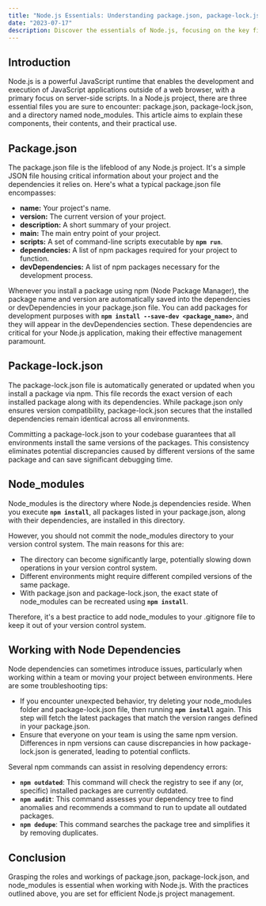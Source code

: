 ```yaml
---
title: "Node.js Essentials: Understanding package.json, package-lock.json, and node_modules"
date: "2023-07-17"
description: Discover the essentials of Node.js, focusing on the key files package.json, package-lock.json, and node_modules. This guide provides insights into their roles, contents, and practical use for efficient project management in Node.js applications.
---
```


## **Introduction**

Node.js is a powerful JavaScript runtime that enables the development and execution of JavaScript applications outside of a web browser, with a primary focus on server-side scripts. In a Node.js project, there are three essential files you are sure to encounter: package.json, package-lock.json, and a directory named node_modules. This article aims to explain these components, their contents, and their practical use.

## **Package.json**

The package.json file is the lifeblood of any Node.js project. It's a simple JSON file housing critical information about your project and the dependencies it relies on. Here's what a typical package.json file encompasses:

- **name:** Your project's name.
- **version:** The current version of your project.
- **description:** A short summary of your project.
- **main:** The main entry point of your project.
- **scripts:** A set of command-line scripts executable by **`npm run`**.
- **dependencies:** A list of npm packages required for your project to function.
- **devDependencies:** A list of npm packages necessary for the development process.

Whenever you install a package using npm (Node Package Manager), the package name and version are automatically saved into the dependencies or devDependencies in your package.json file. You can add packages for development purposes with **`npm install --save-dev <package_name>`**, and they will appear in the devDependencies section. These dependencies are critical for your Node.js application, making their effective management paramount.

## **Package-lock.json**

The package-lock.json file is automatically generated or updated when you install a package via npm. This file records the exact version of each installed package along with its dependencies. While package.json only ensures version compatibility, package-lock.json secures that the installed dependencies remain identical across all environments.

Committing a package-lock.json to your codebase guarantees that all environments install the same versions of the packages. This consistency eliminates potential discrepancies caused by different versions of the same package and can save significant debugging time.

## **Node_modules**

Node_modules is the directory where Node.js dependencies reside. When you execute **`npm install`**, all packages listed in your package.json, along with their dependencies, are installed in this directory.

However, you should not commit the node_modules directory to your version control system. The main reasons for this are:

- The directory can become significantly large, potentially slowing down operations in your version control system.
- Different environments might require different compiled versions of the same package.
- With package.json and package-lock.json, the exact state of node_modules can be recreated using **`npm install`**.

Therefore, it's a best practice to add node_modules to your .gitignore file to keep it out of your version control system.

## **Working with Node Dependencies**

Node dependencies can sometimes introduce issues, particularly when working within a team or moving your project between environments. Here are some troubleshooting tips:

- If you encounter unexpected behavior, try deleting your node_modules folder and package-lock.json file, then running **`npm install`** again. This step will fetch the latest packages that match the version ranges defined in your package.json.
- Ensure that everyone on your team is using the same npm version. Differences in npm versions can cause discrepancies in how package-lock.json is generated, leading to potential conflicts.

Several npm commands can assist in resolving dependency errors:

- **`npm outdated`**: This command will check the registry to see if any (or, specific) installed packages are currently outdated.
- **`npm audit`**: This command assesses your dependency tree to find anomalies and recommends a command to run to update all outdated packages.
- **`npm dedupe`**: This command searches the package tree and simplifies it by removing duplicates.

## **Conclusion**

Grasping the roles and workings of package.json, package-lock.json, and node_modules is essential when working with Node.js. With the practices outlined above, you are set for efficient Node.js project management.
